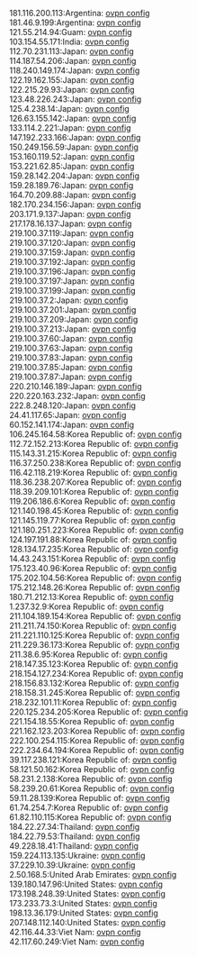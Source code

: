 181.116.200.113:Argentina: [ovpn config](vpn/181_116_200_113.ovpn)  
181.46.9.199:Argentina: [ovpn config](vpn/181_46_9_199.ovpn)  
121.55.214.94:Guam: [ovpn config](vpn/121_55_214_94.ovpn)  
103.154.55.171:India: [ovpn config](vpn/103_154_55_171.ovpn)  
112.70.231.113:Japan: [ovpn config](vpn/112_70_231_113.ovpn)  
114.187.54.206:Japan: [ovpn config](vpn/114_187_54_206.ovpn)  
118.240.149.174:Japan: [ovpn config](vpn/118_240_149_174.ovpn)  
122.19.162.155:Japan: [ovpn config](vpn/122_19_162_155.ovpn)  
122.215.29.93:Japan: [ovpn config](vpn/122_215_29_93.ovpn)  
123.48.226.243:Japan: [ovpn config](vpn/123_48_226_243.ovpn)  
125.4.238.14:Japan: [ovpn config](vpn/125_4_238_14.ovpn)  
126.63.155.142:Japan: [ovpn config](vpn/126_63_155_142.ovpn)  
133.114.2.221:Japan: [ovpn config](vpn/133_114_2_221.ovpn)  
147.192.233.166:Japan: [ovpn config](vpn/147_192_233_166.ovpn)  
150.249.156.59:Japan: [ovpn config](vpn/150_249_156_59.ovpn)  
153.160.119.52:Japan: [ovpn config](vpn/153_160_119_52.ovpn)  
153.221.62.85:Japan: [ovpn config](vpn/153_221_62_85.ovpn)  
159.28.142.204:Japan: [ovpn config](vpn/159_28_142_204.ovpn)  
159.28.189.76:Japan: [ovpn config](vpn/159_28_189_76.ovpn)  
164.70.209.88:Japan: [ovpn config](vpn/164_70_209_88.ovpn)  
182.170.234.156:Japan: [ovpn config](vpn/182_170_234_156.ovpn)  
203.171.9.137:Japan: [ovpn config](vpn/203_171_9_137.ovpn)  
217.178.16.137:Japan: [ovpn config](vpn/217_178_16_137.ovpn)  
219.100.37.119:Japan: [ovpn config](vpn/219_100_37_119.ovpn)  
219.100.37.120:Japan: [ovpn config](vpn/219_100_37_120.ovpn)  
219.100.37.159:Japan: [ovpn config](vpn/219_100_37_159.ovpn)  
219.100.37.192:Japan: [ovpn config](vpn/219_100_37_192.ovpn)  
219.100.37.196:Japan: [ovpn config](vpn/219_100_37_196.ovpn)  
219.100.37.197:Japan: [ovpn config](vpn/219_100_37_197.ovpn)  
219.100.37.199:Japan: [ovpn config](vpn/219_100_37_199.ovpn)  
219.100.37.2:Japan: [ovpn config](vpn/219_100_37_2.ovpn)  
219.100.37.201:Japan: [ovpn config](vpn/219_100_37_201.ovpn)  
219.100.37.209:Japan: [ovpn config](vpn/219_100_37_209.ovpn)  
219.100.37.213:Japan: [ovpn config](vpn/219_100_37_213.ovpn)  
219.100.37.60:Japan: [ovpn config](vpn/219_100_37_60.ovpn)  
219.100.37.63:Japan: [ovpn config](vpn/219_100_37_63.ovpn)  
219.100.37.83:Japan: [ovpn config](vpn/219_100_37_83.ovpn)  
219.100.37.85:Japan: [ovpn config](vpn/219_100_37_85.ovpn)  
219.100.37.87:Japan: [ovpn config](vpn/219_100_37_87.ovpn)  
220.210.146.189:Japan: [ovpn config](vpn/220_210_146_189.ovpn)  
220.220.163.232:Japan: [ovpn config](vpn/220_220_163_232.ovpn)  
222.8.248.120:Japan: [ovpn config](vpn/222_8_248_120.ovpn)  
24.41.117.65:Japan: [ovpn config](vpn/24_41_117_65.ovpn)  
60.152.141.174:Japan: [ovpn config](vpn/60_152_141_174.ovpn)  
106.245.164.58:Korea Republic of: [ovpn config](vpn/106_245_164_58.ovpn)  
112.72.152.213:Korea Republic of: [ovpn config](vpn/112_72_152_213.ovpn)  
115.143.31.215:Korea Republic of: [ovpn config](vpn/115_143_31_215.ovpn)  
116.37.250.238:Korea Republic of: [ovpn config](vpn/116_37_250_238.ovpn)  
116.42.118.219:Korea Republic of: [ovpn config](vpn/116_42_118_219.ovpn)  
118.36.238.207:Korea Republic of: [ovpn config](vpn/118_36_238_207.ovpn)  
118.39.209.101:Korea Republic of: [ovpn config](vpn/118_39_209_101.ovpn)  
119.206.186.6:Korea Republic of: [ovpn config](vpn/119_206_186_6.ovpn)  
121.140.198.45:Korea Republic of: [ovpn config](vpn/121_140_198_45.ovpn)  
121.145.119.77:Korea Republic of: [ovpn config](vpn/121_145_119_77.ovpn)  
121.180.251.223:Korea Republic of: [ovpn config](vpn/121_180_251_223.ovpn)  
124.197.191.88:Korea Republic of: [ovpn config](vpn/124_197_191_88.ovpn)  
128.134.17.235:Korea Republic of: [ovpn config](vpn/128_134_17_235.ovpn)  
14.43.243.151:Korea Republic of: [ovpn config](vpn/14_43_243_151.ovpn)  
175.123.40.96:Korea Republic of: [ovpn config](vpn/175_123_40_96.ovpn)  
175.202.104.56:Korea Republic of: [ovpn config](vpn/175_202_104_56.ovpn)  
175.212.148.26:Korea Republic of: [ovpn config](vpn/175_212_148_26.ovpn)  
180.71.212.13:Korea Republic of: [ovpn config](vpn/180_71_212_13.ovpn)  
1.237.32.9:Korea Republic of: [ovpn config](vpn/1_237_32_9.ovpn)  
211.104.189.154:Korea Republic of: [ovpn config](vpn/211_104_189_154.ovpn)  
211.211.74.150:Korea Republic of: [ovpn config](vpn/211_211_74_150.ovpn)  
211.221.110.125:Korea Republic of: [ovpn config](vpn/211_221_110_125.ovpn)  
211.229.36.173:Korea Republic of: [ovpn config](vpn/211_229_36_173.ovpn)  
211.38.6.95:Korea Republic of: [ovpn config](vpn/211_38_6_95.ovpn)  
218.147.35.123:Korea Republic of: [ovpn config](vpn/218_147_35_123.ovpn)  
218.154.127.234:Korea Republic of: [ovpn config](vpn/218_154_127_234.ovpn)  
218.156.83.132:Korea Republic of: [ovpn config](vpn/218_156_83_132.ovpn)  
218.158.31.245:Korea Republic of: [ovpn config](vpn/218_158_31_245.ovpn)  
218.232.101.11:Korea Republic of: [ovpn config](vpn/218_232_101_11.ovpn)  
220.125.234.205:Korea Republic of: [ovpn config](vpn/220_125_234_205.ovpn)  
221.154.18.55:Korea Republic of: [ovpn config](vpn/221_154_18_55.ovpn)  
221.162.123.203:Korea Republic of: [ovpn config](vpn/221_162_123_203.ovpn)  
222.100.254.115:Korea Republic of: [ovpn config](vpn/222_100_254_115.ovpn)  
222.234.64.194:Korea Republic of: [ovpn config](vpn/222_234_64_194.ovpn)  
39.117.238.121:Korea Republic of: [ovpn config](vpn/39_117_238_121.ovpn)  
58.121.50.162:Korea Republic of: [ovpn config](vpn/58_121_50_162.ovpn)  
58.231.2.138:Korea Republic of: [ovpn config](vpn/58_231_2_138.ovpn)  
58.239.20.61:Korea Republic of: [ovpn config](vpn/58_239_20_61.ovpn)  
59.11.28.139:Korea Republic of: [ovpn config](vpn/59_11_28_139.ovpn)  
61.74.254.7:Korea Republic of: [ovpn config](vpn/61_74_254_7.ovpn)  
61.82.110.115:Korea Republic of: [ovpn config](vpn/61_82_110_115.ovpn)  
184.22.27.34:Thailand: [ovpn config](vpn/184_22_27_34.ovpn)  
184.22.79.53:Thailand: [ovpn config](vpn/184_22_79_53.ovpn)  
49.228.18.41:Thailand: [ovpn config](vpn/49_228_18_41.ovpn)  
159.224.113.135:Ukraine: [ovpn config](vpn/159_224_113_135.ovpn)  
37.229.10.39:Ukraine: [ovpn config](vpn/37_229_10_39.ovpn)  
2.50.168.5:United Arab Emirates: [ovpn config](vpn/2_50_168_5.ovpn)  
139.180.147.96:United States: [ovpn config](vpn/139_180_147_96.ovpn)  
173.198.248.39:United States: [ovpn config](vpn/173_198_248_39.ovpn)  
173.233.73.3:United States: [ovpn config](vpn/173_233_73_3.ovpn)  
198.13.36.179:United States: [ovpn config](vpn/198_13_36_179.ovpn)  
207.148.112.140:United States: [ovpn config](vpn/207_148_112_140.ovpn)  
42.116.44.33:Viet Nam: [ovpn config](vpn/42_116_44_33.ovpn)  
42.117.60.249:Viet Nam: [ovpn config](vpn/42_117_60_249.ovpn)  

